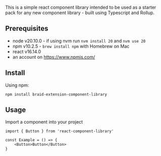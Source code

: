 This is a simple react component library intended to be used as a starter pack for any new component library - built using Typescript and Rollup. 

## Prerequisites

- node v20.10.0 - if using nvm run `nvm install 20` and `nvm use 20`
- npm v10.2.5 - `brew install npm` with Homebrew on Mac 
- react v16.14.0
- an account on https://www.npmjs.com/

## Install

Using npm:

`npm install braid-extension-component-library`

## Usage

Import a component into your project 

```
import { Button } from 'react-component-library'

const Example = () => {
    <Button>Button</Button>
}
```



